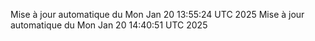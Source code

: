 Mise à jour automatique du Mon Jan 20 13:55:24 UTC 2025
Mise à jour automatique du Mon Jan 20 14:40:51 UTC 2025
